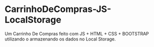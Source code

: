 # CarrinhoDeCompras-JS-LocalStorage
Um Carrinho De Compras feito com JS + HTML + CSS + BOOTSTRAP utilizando o armazenando os dados no Local Storage.
